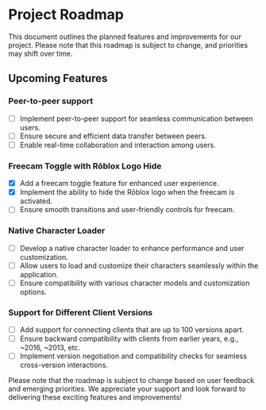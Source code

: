 # Project Roadmap

This document outlines the planned features and improvements for our project. Please note that this roadmap is subject to change, and priorities may shift over time.

## Upcoming Features

### Peer-to-peer support

- [ ] Implement peer-to-peer support for seamless communication between users.
- [ ] Ensure secure and efficient data transfer between peers.
- [ ] Enable real-time collaboration and interaction among users.

### Freecam Toggle with Rōblox Logo Hide

- [x] Add a freecam toggle feature for enhanced user experience.
- [x] Implement the ability to hide the Rōblox logo when the freecam is activated.
- [ ] Ensure smooth transitions and user-friendly controls for freecam.

### Native Character Loader

- [ ] Develop a native character loader to enhance performance and user customization.
- [ ] Allow users to load and customize their characters seamlessly within the application.
- [ ] Ensure compatibility with various character models and customization options.

### Support for Different Client Versions

- [ ] Add support for connecting clients that are up to 100 versions apart.
- [ ] Ensure backward compatibility with clients from earlier years, e.g., ~2016, ~2013, etc.
- [ ] Implement version negotiation and compatibility checks for seamless cross-version interactions.

Please note that the roadmap is subject to change based on user feedback and emerging priorities. We appreciate your support and look forward to delivering these exciting features and improvements!
